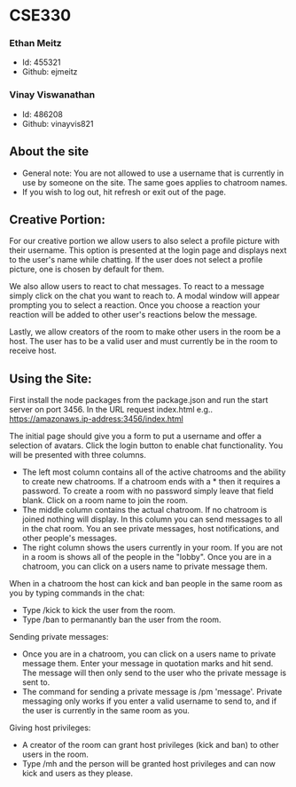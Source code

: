 # CSE330

### Ethan Meitz

- Id: 455321
- Github: ejmeitz

### Vinay Viswanathan

- Id: 486208
- Github: vinayvis821

## About the site

- General note: You are not allowed to use a username that is currently in use by someone on the site. The same goes applies to chatroom names.
- If you wish to log out, hit refresh or exit out of the page.

## Creative Portion:

For our creative portion we allow users to also select a profile picture with their username. This option is presented at the login page and displays next to the user's name while chatting. If the user does not select a profile picture, one is chosen by default for them.

We also allow users to react to chat messages. To react to a message simply click on the chat you want to reach to. A modal window will appear prompting you to select a reaction. Once you choose a reaction your reaction will be added to other user's reactions below the message.

Lastly, we allow creators of the room to make other users in the room be a host. The user has to be a valid user and must currently be in the room to receive host.

## Using the Site:

First install the node packages from the package.json and run the start server on port 3456. In the URL request index.html e.g.. https://amazonaws.ip-address:3456/index.html

The initial page should give you a form to put a username and offer a selection of avatars. Click the login button to enable chat functionality. You will be presented with three columns.

- The left most column contains all of the active chatrooms and the ability to create new chatrooms. If a chatroom ends with a \* then it requires a password. To create a room with no password simply leave that field blank. Click on a room name to join the room.
- The middle column contains the actual chatroom. If no chatroom is joined nothing will display. In this column you can send messages to all in the chat room. You an see private messages, host notifications, and other people's messages.
- The right column shows the users currently in your room. If you are not in a room is shows all of the people in the "lobby". Once you are in a chatroom, you can click on a users name to private message them.

When in a chatroom the host can kick and ban people in the same room as you by typing commands in the chat:

- Type /kick <username> to kick the user from the room.
- Type /ban <username> to permanantly ban the user from the room.

Sending private messages:

- Once you are in a chatroom, you can click on a users name to private message them. Enter your message in quotation marks and hit send. The message will then only send to the user who the private message is sent to.
- The command for sending a private message is /pm <userToSendTo> 'message'. Private messaging only works if you enter a valid username to send to, and if the user is currently in the same room as you.

Giving host privileges:

- A creator of the room can grant host privileges (kick and ban) to other users in the room.
- Type /mh <username> and the person will be granted host privileges and can now kick and users as they please.
